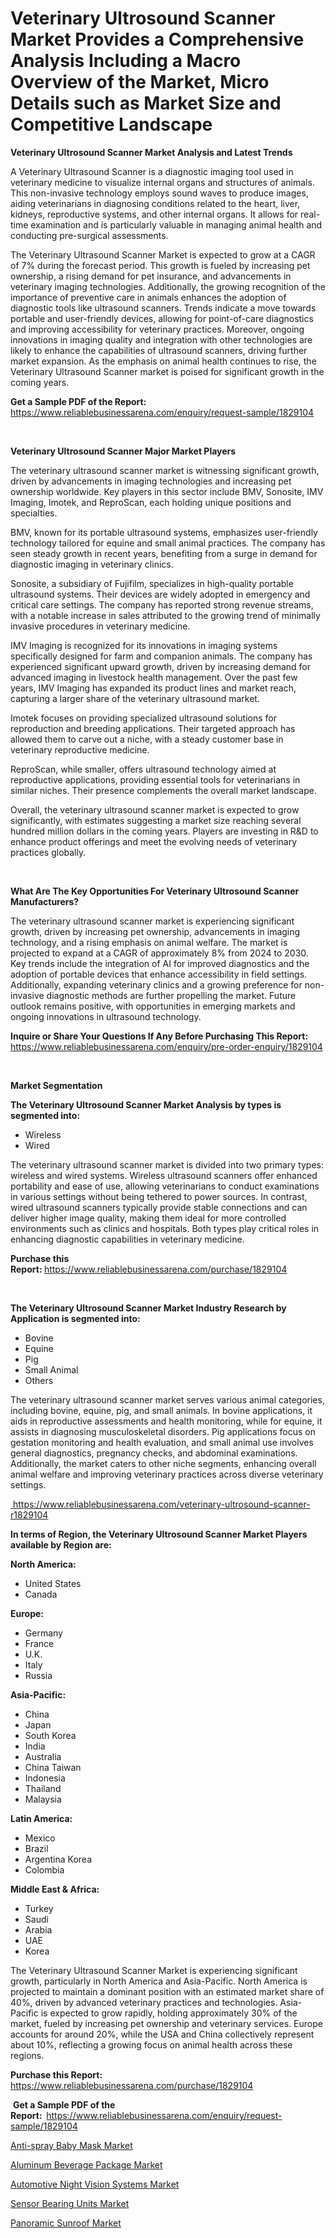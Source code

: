 <p><h1>Veterinary Ultrosound Scanner Market Provides a Comprehensive Analysis Including a Macro Overview of the Market, Micro Details such as Market Size and Competitive Landscape</h1></p><p><strong>Veterinary Ultrosound Scanner Market Analysis and Latest Trends</strong></p>
<p><p>A Veterinary Ultrasound Scanner is a diagnostic imaging tool used in veterinary medicine to visualize internal organs and structures of animals. This non-invasive technology employs sound waves to produce images, aiding veterinarians in diagnosing conditions related to the heart, liver, kidneys, reproductive systems, and other internal organs. It allows for real-time examination and is particularly valuable in managing animal health and conducting pre-surgical assessments.</p><p>The Veterinary Ultrasound Scanner Market is expected to grow at a CAGR of 7% during the forecast period. This growth is fueled by increasing pet ownership, a rising demand for pet insurance, and advancements in veterinary imaging technologies. Additionally, the growing recognition of the importance of preventive care in animals enhances the adoption of diagnostic tools like ultrasound scanners. Trends indicate a move towards portable and user-friendly devices, allowing for point-of-care diagnostics and improving accessibility for veterinary practices. Moreover, ongoing innovations in imaging quality and integration with other technologies are likely to enhance the capabilities of ultrasound scanners, driving further market expansion. As the emphasis on animal health continues to rise, the Veterinary Ultrasound Scanner market is poised for significant growth in the coming years.</p></p>
<p><strong>Get a Sample PDF of the Report:&nbsp;</strong> <a href="https://www.reliablebusinessarena.com/enquiry/request-sample/1829104?utm_campaign=1278&utm_medium=2&utm_source=Github&utm_content=ia&utm_term=15102024&utm_id=veterinary-ultrosound-scanner">https://www.reliablebusinessarena.com/enquiry/request-sample/1829104</a></p>
<p>&nbsp;</p>
<p><strong>Veterinary Ultrosound Scanner Major Market Players</strong></p>
<p><p>The veterinary ultrasound scanner market is witnessing significant growth, driven by advancements in imaging technologies and increasing pet ownership worldwide. Key players in this sector include BMV, Sonosite, IMV Imaging, Imotek, and ReproScan, each holding unique positions and specialties.</p><p>BMV, known for its portable ultrasound systems, emphasizes user-friendly technology tailored for equine and small animal practices. The company has seen steady growth in recent years, benefiting from a surge in demand for diagnostic imaging in veterinary clinics.</p><p>Sonosite, a subsidiary of Fujifilm, specializes in high-quality portable ultrasound systems. Their devices are widely adopted in emergency and critical care settings. The company has reported strong revenue streams, with a notable increase in sales attributed to the growing trend of minimally invasive procedures in veterinary medicine.</p><p>IMV Imaging is recognized for its innovations in imaging systems specifically designed for farm and companion animals. The company has experienced significant upward growth, driven by increasing demand for advanced imaging in livestock health management. Over the past few years, IMV Imaging has expanded its product lines and market reach, capturing a larger share of the veterinary ultrasound market.</p><p>Imotek focuses on providing specialized ultrasound solutions for reproduction and breeding applications. Their targeted approach has allowed them to carve out a niche, with a steady customer base in veterinary reproductive medicine.</p><p>ReproScan, while smaller, offers ultrasound technology aimed at reproductive applications, providing essential tools for veterinarians in similar niches. Their presence complements the overall market landscape.</p><p>Overall, the veterinary ultrasound scanner market is expected to grow significantly, with estimates suggesting a market size reaching several hundred million dollars in the coming years. Players are investing in R&D to enhance product offerings and meet the evolving needs of veterinary practices globally.</p></p>
<p>&nbsp;</p>
<p><strong>What Are The Key Opportunities For Veterinary Ultrosound Scanner Manufacturers?</strong></p>
<p><p>The veterinary ultrasound scanner market is experiencing significant growth, driven by increasing pet ownership, advancements in imaging technology, and a rising emphasis on animal welfare. The market is projected to expand at a CAGR of approximately 8% from 2024 to 2030. Key trends include the integration of AI for improved diagnostics and the adoption of portable devices that enhance accessibility in field settings. Additionally, expanding veterinary clinics and a growing preference for non-invasive diagnostic methods are further propelling the market. Future outlook remains positive, with opportunities in emerging markets and ongoing innovations in ultrasound technology.</p></p>
<p><strong>Inquire or Share Your Questions If Any Before Purchasing This Report:</strong> <a href="https://www.reliablebusinessarena.com/enquiry/pre-order-enquiry/1829104?utm_campaign=1278&utm_medium=2&utm_source=Github&utm_content=ia&utm_term=15102024&utm_id=veterinary-ultrosound-scanner">https://www.reliablebusinessarena.com/enquiry/pre-order-enquiry/1829104</a></p>
<p>&nbsp;</p>
<p><strong>Market Segmentation</strong></p>
<p><strong>The Veterinary Ultrosound Scanner Market Analysis by types is segmented into:</strong></p>
<p><ul><li>Wireless</li><li>Wired</li></ul></p>
<p><p>The veterinary ultrasound scanner market is divided into two primary types: wireless and wired systems. Wireless ultrasound scanners offer enhanced portability and ease of use, allowing veterinarians to conduct examinations in various settings without being tethered to power sources. In contrast, wired ultrasound scanners typically provide stable connections and can deliver higher image quality, making them ideal for more controlled environments such as clinics and hospitals. Both types play critical roles in enhancing diagnostic capabilities in veterinary medicine.</p></p>
<p><strong>Purchase this Report:&nbsp;</strong><a href="https://www.reliablebusinessarena.com/purchase/1829104?utm_campaign=1278&utm_medium=2&utm_source=Github&utm_content=ia&utm_term=15102024&utm_id=veterinary-ultrosound-scanner">https://www.reliablebusinessarena.com/purchase/1829104</a></p>
<p>&nbsp;</p>
<p><strong>The Veterinary Ultrosound Scanner Market Industry Research by Application is segmented into:</strong></p>
<p><ul><li>Bovine</li><li>Equine</li><li>Pig</li><li>Small Animal</li><li>Others</li></ul></p>
<p><p>The veterinary ultrasound scanner market serves various animal categories, including bovine, equine, pig, and small animals. In bovine applications, it aids in reproductive assessments and health monitoring, while for equine, it assists in diagnosing musculoskeletal disorders. Pig applications focus on gestation monitoring and health evaluation, and small animal use involves general diagnostics, pregnancy checks, and abdominal examinations. Additionally, the market caters to other niche segments, enhancing overall animal welfare and improving veterinary practices across diverse veterinary settings.</p></p>
<p><a href="https://www.reliablebusinessarena.com/veterinary-ultrosound-scanner-r1829104?utm_campaign=1278&utm_medium=2&utm_source=Github&utm_content=ia&utm_term=15102024&utm_id=veterinary-ultrosound-scanner">&nbsp;https://www.reliablebusinessarena.com/veterinary-ultrosound-scanner-r1829104</a></p>
<p><strong>In terms of Region, the Veterinary Ultrosound Scanner Market Players available by Region are:</strong></p>
<p>
    <p> <strong> North America: </strong>
        <ul>
            <li>United States</li>
            <li>Canada</li>
        </ul>
        </p> 
    <p> <strong> Europe: </strong>
        <ul>
            <li>Germany</li>
            <li>France</li>
            <li>U.K.</li>
            <li>Italy</li>
            <li>Russia</li>
        </ul>
        </p> 
    <p> <strong> Asia-Pacific: </strong>
        <ul>
            <li>China</li>
            <li>Japan</li>
            <li>South Korea</li>
            <li>India</li>
            <li>Australia</li>
            <li>China Taiwan</li>
            <li>Indonesia</li>
            <li>Thailand</li>
            <li>Malaysia</li>
        </ul>
        </p> 
    <p> <strong> Latin America: </strong>
        <ul>
            <li>Mexico</li>
            <li>Brazil</li>
            <li>Argentina Korea</li>
            <li>Colombia</li>
        </ul>
        </p> 
    <p> <strong> Middle East & Africa: </strong>
        <ul>
            <li>Turkey</li>
            <li>Saudi</li>
            <li>Arabia</li>
            <li>UAE</li>
            <li>Korea</li>
        </ul>
    </p>
    </p>
<p><p>The Veterinary Ultrasound Scanner Market is experiencing significant growth, particularly in North America and Asia-Pacific. North America is projected to maintain a dominant position with an estimated market share of 40%, driven by advanced veterinary practices and technologies. Asia-Pacific is expected to grow rapidly, holding approximately 30% of the market, fueled by increasing pet ownership and veterinary services. Europe accounts for around 20%, while the USA and China collectively represent about 10%, reflecting a growing focus on animal health across these regions.</p></p>
<p><strong>Purchase this Report: </strong><a href="https://www.reliablebusinessarena.com/purchase/1829104?utm_campaign=1278&utm_medium=2&utm_source=Github&utm_content=ia&utm_term=15102024&utm_id=veterinary-ultrosound-scanner">https://www.reliablebusinessarena.com/purchase/1829104</a></p>
<p>&nbsp;<strong>Get a Sample PDF of the Report:&nbsp;&nbsp;</strong><a href="https://www.reliablebusinessarena.com/enquiry/request-sample/1829104?utm_campaign=1278&utm_medium=2&utm_source=Github&utm_content=ia&utm_term=15102024&utm_id=veterinary-ultrosound-scanner">https://www.reliablebusinessarena.com/enquiry/request-sample/1829104</a></p>
<p><strong></strong></p>
<p><p><a href="https://github.com/AKSHATREPORTPRIME/Market-Research-Report-List-6/blob/main/anti-spray-baby-mask-market.md?utm_campaign=1278&utm_medium=2&utm_source=Github&utm_content=ia&utm_term=15102024&utm_id=veterinary-ultrosound-scanner">Anti-spray Baby Mask Market</a></p><p><a href="https://github.com/deshawnj39lau/Market-Research-Report-List-1/blob/main/aluminum-beverage-package-market.md?utm_campaign=1278&utm_medium=2&utm_source=Github&utm_content=ia&utm_term=15102024&utm_id=veterinary-ultrosound-scanner">Aluminum Beverage Package Market</a></p><p><a href="https://www.linkedin.com/pulse/future-ready-strategic-insights-global-automotive-night-vision-owhsc?utm_campaign=1278&utm_medium=2&utm_source=Github&utm_content=ia&utm_term=15102024&utm_id=veterinary-ultrosound-scanner">Automotive Night Vision Systems Market</a></p><p><a href="https://issuu.com/reportprime-2/docs/sensor-bearing-units-market-size-20_57dad1f46c9b67?utm_campaign=1278&utm_medium=2&utm_source=Github&utm_content=ia&utm_term=15102024&utm_id=veterinary-ultrosound-scanner">Sensor Bearing Units Market</a></p><p><a href="https://www.linkedin.com/pulse/exploring-panoramic-sunroof-market-dynamics-revenue-analysis-ffupe?utm_campaign=1278&utm_medium=2&utm_source=Github&utm_content=ia&utm_term=15102024&utm_id=veterinary-ultrosound-scanner">Panoramic Sunroof Market</a></p></p>